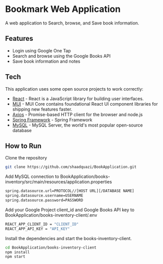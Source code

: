 # Bookmark Web Application

A web application to Search, browse, and Save book information.

## Features

- Login using Google One Tap
- Search and browse using the Google Books API
- Save book information and notes

## Tech

This application uses some open source projects to work correctly:

- [React](https://github.com/facebook/react) - React is a JavaScript library for building user interfaces.
- [MUI](https://github.com/mui/material-ui) - MUI Core contains foundational React UI component libraries for shipping new features faster.
- [Axios](https://github.com/axios/axios) - Promise-based HTTP client for the browser and node.js
- [Spring Framework](https://github.com/spring-projects/spring-framework) - Spring Framework
- [MySQL](https://github.com/mysql/mysql-server) - MySQL Server, the world's most popular open-source database

## How to Run

Clone the repository

```sh
git clone https://github.com/shaadquazi/BookApplication.git
```

Add MySQL connection to BookApplication/books-inventory/src/main/resources/application.properties

```sh
spring.datasource.url=PROTOCOL//[HOST URL][/DATABASE NAME]
spring.datasource.username=USERNAME
spring.datasource.password=PASSWORD
```

Add your Google Project client_id and Google Books API key to BookApplication/books-inventory-client/.env

```sh
REACT_APP_CLIENT_ID = "CLIENT_ID"
REACT_APP_API_KEY = "API_KEY"
```

Install the dependencies and start the books-inventory-client.

```sh
cd BookApplication/books-inventory-client
npm install
npm start
```
